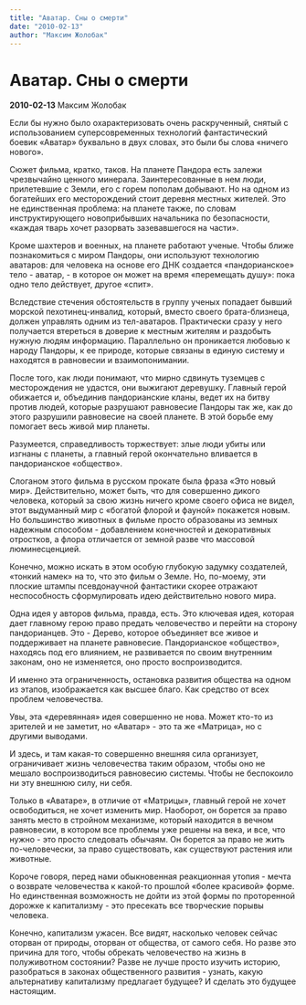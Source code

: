 ```yaml
---
title: "Аватар. Сны о смерти"
date: "2010-02-13"
author: "Максим Жолобак"
---
```


# Аватар. Сны о смерти

**2010-02-13** Максим Жолобак

Если бы нужно было охарактеризовать очень раскрученный, снятый с использованием суперсовременных технологий фантастический боевик «Аватар» буквально в двух словах, это были бы слова «ничего нового».

Сюжет фильма, кратко, таков. На планете Пандора есть залежи чрезвычайно ценного минерала. Заинтересованные в нем люди, прилетевшие с Земли, его с горем пополам добывают. Но на одном из богатейших его месторождений стоит деревня местных жителей. Это не единственная проблема: на планете также, по словам инструктирующего новоприбывших начальника по безопасности, «каждая тварь хочет разорвать зазевавшегося на части».

Кроме шахтеров и военных, на планете работают ученые. Чтобы ближе познакомиться с миром Пандоры, они используют технологию аватаров: для человека на основе его ДНК создается «пандорианское» тело - аватар, - в которое он может на время «перемещать душу»: пока одно тело действует, другое «спит».

Вследствие стечения обстоятельств в группу ученых попадает бывший морской пехотинец-инвалид, который, вместо своего брата-близнеца, должен управлять одним из тел-аватаров. Практически сразу у него получается втереться в доверие к местным жителям и раздобыть нужную людям информацию. Параллельно он проникается любовью к народу Пандоры, к ее природе, которые связаны в единую систему и находятся в равновесии и взаимопонимании.

После того, как люди понимают, что мирно сдвинуть туземцев с месторождения не удастся, они выжигают деревушку. Главный герой обижается и, объединив пандорианские кланы, ведет их на битву против людей, которые разрушают равновесие Пандоры так же, как до этого разрушили равновесие на своей планете. В этой борьбе ему помогает весь живой мир планеты.

Разумеется, справедливость торжествует: злые люди убиты или изгнаны с планеты, а главный герой окончательно вливается в пандорианское «общество».

Слоганом этого фильма в русском прокате была фраза «Это новый мир». Действительно, может быть, что для совершенно дикого человека, который за свою жизнь ничего кроме своего офиса не видел, этот выдуманный мир с «богатой флорой и фауной» покажется новым. Но большинство животных в фильме просто образованы из земных надежным способом - добавлением конечностей и декоративных отростков, а флора отличается от земной разве что массовой люминесценцией.

Конечно, можно искать в этом особую глубокую задумку создателей, «тонкий намек» на то, что это фильм о Земле. Но, по-моему, эти плоские штампы псевдонаучной фантастики скорее отражают неспособность сформулировать идею действительно нового мира.

Одна идея у авторов фильма, правда, есть. Это ключевая идея, которая дает главному герою право предать человечество и перейти на сторону пандорианцев. Это - Дерево, которое объединяет все живое и поддерживает на планете равновесие. Пандорианское «общество», находясь под его влиянием, не развивается по своим внутренним законам, оно не изменяется, оно просто воспроизводится.

И именно эта ограниченность, остановка развития общества на одном из этапов, изображается как высшее благо. Как средство от всех проблем человечества.

Увы, эта «деревянная» идея совершенно не нова. Может кто-то из зрителей и не заметит, но «Аватар» - это та же «Матрица», но с другими выводами.

И здесь, и там какая-то совершенно внешняя сила организует, ограничивает жизнь человечества таким образом, чтобы оно не мешало воспроизводиться равновесию системы. Чтобы не беспокоило ни эту внешнюю силу, ни себя.

Только в «Аватаре», в отличие от «Матрицы», главный герой не хочет освободиться, не хочет изменить мир. Наоборот, он борется за право занять место в стройном механизме, который находится в вечном равновесии, в котором все проблемы уже решены на века, и все, что нужно - это просто следовать обычаям. Он борется за право не жить по-человечески, за право существовать, как существуют растения или животные.

Короче говоря, перед нами обыкновенная реакционная утопия - мечта о возврате человечества к какой-то прошлой «более красивой» форме. Но единственная возможность не дойти из этой формы по проторенной дорожке к капитализму - это пресекать все творческие порывы человека.

Конечно, капитализм ужасен. Все видят, насколько человек сейчас оторван от природы, оторван от общества, от самого себя. Но разве это причина для того, чтобы обрекать человечество на жизнь в полуживотном состоянии? Разве не лучше просто изучить историю, разобраться в законах общественного развития - узнать, какую альтернативу капитализму предлагает будущее? И сделать это будущее настоящим.